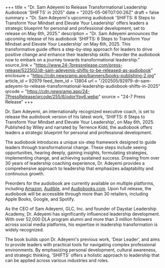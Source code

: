+++
title = "Dr. Sam Adeyemi to Release Transformational Leadership Audiobook 'SHIFTS' in 2025"
date = "2025-05-06T07:00:26Z"
draft = false
summary = "Dr. Sam Adeyemi's upcoming audiobook 'SHIFTS: 6 Steps to Transform Your Mindset and Elevate Your Leadership' offers leaders a strategic blueprint for personal and professional development, set to release on May 6th, 2025."
description = "Dr. Sam Adeyemi announces the upcoming release of his audiobook 'SHIFTS: 6 Steps to Transform Your Mindset and Elevate Your Leadership' on May 6th, 2025. This transformative guide offers a step-by-step approach for leaders to drive positive change and enhance their leadership skills. Preorder the audiobook now to embark on a journey towards transformational leadership."
source_link = "https://www.24-7pressrelease.com/press-release/522502/dr-sam-adeyemis-shifts-to-be-released-as-audiobook"
enclosure = "https://cdn.newsramp.app/banners/books-publishing-2.jpg"
article_id = 92979
feed_item_id = 13804
url = "/202505/92979-dr-sam-adeyemi-to-release-transformational-leadership-audiobook-shifts-in-2025"
qrcode = "https://cdn.newsramp.app/24-7PressRelease/qrcode/255/6/odorYpy6.webp"
source = "24-7 Press Release"
+++

<p>Dr. Sam Adeyemi, an internationally recognized executive coach, is set to release the audiobook version of his latest work, 'SHIFTS: 6 Steps to Transform Your Mindset and Elevate Your Leadership', on May 6th, 2025. Published by Wiley and narrated by Terrence Kidd, the audiobook offers leaders a strategic blueprint for personal and professional development.</p><p>The audiobook introduces a unique six-step framework designed to guide leaders through transformational change. These steps include seeing opportunities, hearing deeply, gaining insights, formulating strategies, implementing change, and achieving sustained success. Drawing from over 30 years of leadership coaching experience, Dr. Adeyemi provides a comprehensive approach to leadership that emphasizes adaptability and continuous growth.</p><p>Preorders for the audiobook are currently available on multiple platforms, including <a href='https://www.amazon.com' rel='nofollow' target='_blank'>Amazon</a>, <a href='https://www.audible.com' rel='nofollow' target='_blank'>Audible</a>, and <a href='https://www.audiobooks.com' rel='nofollow' target='_blank'>Audiobooks.com</a>. Upon full release, the audiobook will be accessible through more than 30 retailers, including Apple Books, Google, and Spotify.</p><p>As the CEO of Sam Adeyemi, GLC, Inc. and founder of Daystar Leadership Academy, Dr. Adeyemi has significantly influenced leadership development. With over 52,000 DLA program alumni and more than 3 million followers across social media platforms, his expertise in leadership transformation is widely recognized.</p><p>The book builds upon Dr. Adeyemi's previous work, 'Dear Leader', and aims to provide leaders with practical tools for navigating complex professional environments. By emphasizing personal development, cultural awareness, and strategic thinking, 'SHIFTS' offers a holistic approach to leadership that can be applied across various industries and roles.</p>